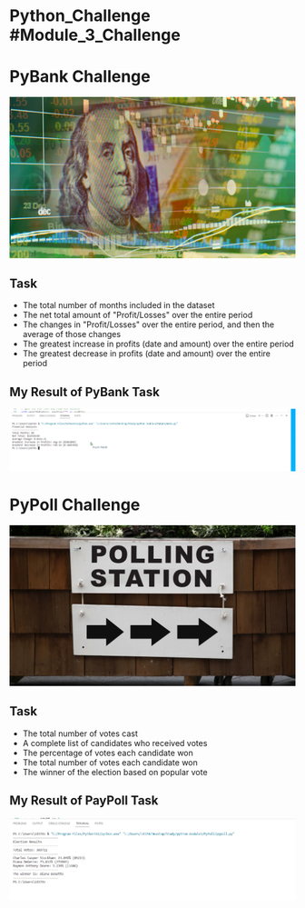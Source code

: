 # Python_Challenge #Module_3_Challenge

# PyBank Challenge

![Py_Bank_Challenge](Images/revenue-per-lead.png)

## Task

* The total number of months included in the dataset
* The net total amount of "Profit/Losses" over the entire period
* The changes in "Profit/Losses" over the entire period, and then the average of those changes
* The greatest increase in profits (date and amount) over the entire period
* The greatest decrease in profits (date and amount) over the entire period

## My Result of PyBank Task

![Py_Bank_Result](Images/PayBank_Result.PNG)

# PyPoll Challenge

![Py_Poll_Challenge](Images/Vote_counting.png)

## Task

* The total number of votes cast
* A complete list of candidates who received votes
* The percentage of votes each candidate won
* The total number of votes each candidate won
* The winner of the election based on popular vote

## My Result of PayPoll Task

![Py_Poll_Result](Images/PayPoll_Result.PNG)
